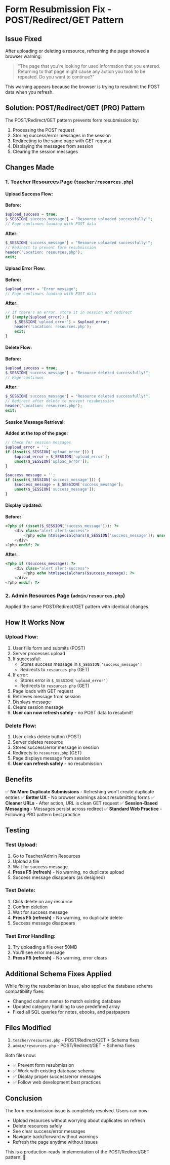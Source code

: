 # Form Resubmission Fix - POST/Redirect/GET Pattern

## Issue Fixed

After uploading or deleting a resource, refreshing the page showed a browser warning:

> "The page that you're looking for used information that you entered. Returning to that page might cause any action you took to be repeated. Do you want to continue?"

This warning appears because the browser is trying to resubmit the POST data when you refresh.

## Solution: POST/Redirect/GET (PRG) Pattern

The POST/Redirect/GET pattern prevents form resubmission by:

1. Processing the POST request
2. Storing success/error messages in the session
3. Redirecting to the same page with GET request
4. Displaying the messages from session
5. Clearing the session messages

## Changes Made

### 1. Teacher Resources Page (`teacher/resources.php`)

#### Upload Success Flow:

**Before:**

```php
$upload_success = true;
$_SESSION['success_message'] = "Resource uploaded successfully!";
// Page continues loading with POST data
```

**After:**

```php
$_SESSION['success_message'] = "Resource uploaded successfully!";
// Redirect to prevent form resubmission
header('Location: resources.php');
exit;
```

#### Upload Error Flow:

**Before:**

```php
$upload_error = "Error message";
// Page continues loading with POST data
```

**After:**

```php
// If there's an error, store it in session and redirect
if (!empty($upload_error)) {
    $_SESSION['upload_error'] = $upload_error;
    header('Location: resources.php');
    exit;
}
```

#### Delete Flow:

**Before:**

```php
$upload_success = true;
$_SESSION['success_message'] = "Resource deleted successfully!";
// Page continues
```

**After:**

```php
$_SESSION['success_message'] = "Resource deleted successfully!";
// Redirect after delete to prevent resubmission
header('Location: resources.php');
exit;
```

#### Session Message Retrieval:

**Added at the top of the page:**

```php
// Check for session messages
$upload_error = '';
if (isset($_SESSION['upload_error'])) {
    $upload_error = $_SESSION['upload_error'];
    unset($_SESSION['upload_error']);
}

$success_message = '';
if (isset($_SESSION['success_message'])) {
    $success_message = $_SESSION['success_message'];
    unset($_SESSION['success_message']);
}
```

#### Display Updated:

**Before:**

```php
<?php if (isset($_SESSION['success_message'])): ?>
    <div class="alert alert-success">
        <?php echo htmlspecialchars($_SESSION['success_message']); unset($_SESSION['success_message']); ?>
    </div>
<?php endif; ?>
```

**After:**

```php
<?php if ($success_message): ?>
    <div class="alert alert-success">
        <?php echo htmlspecialchars($success_message); ?>
    </div>
<?php endif; ?>
```

### 2. Admin Resources Page (`admin/resources.php`)

Applied the same POST/Redirect/GET pattern with identical changes.

## How It Works Now

### Upload Flow:

1. User fills form and submits (POST)
2. Server processes upload
3. If successful:
   - Stores success message in `$_SESSION['success_message']`
   - Redirects to `resources.php` (GET)
4. If error:
   - Stores error in `$_SESSION['upload_error']`
   - Redirects to `resources.php` (GET)
5. Page loads with GET request
6. Retrieves message from session
7. Displays message
8. Clears session message
9. **User can now refresh safely** - no POST data to resubmit!

### Delete Flow:

1. User clicks delete button (POST)
2. Server deletes resource
3. Stores success/error message in session
4. Redirects to `resources.php` (GET)
5. Page displays message from session
6. **User can refresh safely** - no resubmission

## Benefits

✅ **No More Duplicate Submissions** - Refreshing won't create duplicate entries
✅ **Better UX** - No browser warnings about resubmitting forms
✅ **Cleaner URLs** - After action, URL is clean GET request
✅ **Session-Based Messaging** - Messages persist across redirect
✅ **Standard Web Practice** - Following PRG pattern best practice

## Testing

### Test Upload:

1. Go to Teacher/Admin Resources
2. Upload a file
3. Wait for success message
4. **Press F5 (refresh)** - No warning, no duplicate upload
5. Success message disappears (as designed)

### Test Delete:

1. Click delete on any resource
2. Confirm deletion
3. Wait for success message
4. **Press F5 (refresh)** - No warning, no duplicate delete
5. Success message disappears

### Test Error Handling:

1. Try uploading a file over 50MB
2. You'll see error message
3. **Press F5 (refresh)** - No warning, error clears

## Additional Schema Fixes Applied

While fixing the resubmission issue, also applied the database schema compatibility fixes:

- Changed column names to match existing database
- Updated category handling to use predefined array
- Fixed all SQL queries for notes, ebooks, and pastpapers

## Files Modified

1. `teacher/resources.php` - POST/Redirect/GET + Schema fixes
2. `admin/resources.php` - POST/Redirect/GET + Schema fixes

Both files now:

- ✅ Prevent form resubmission
- ✅ Work with existing database schema
- ✅ Display proper success/error messages
- ✅ Follow web development best practices

## Conclusion

The form resubmission issue is completely resolved. Users can now:

- Upload resources without worrying about duplicates on refresh
- Delete resources safely
- See clear success/error messages
- Navigate back/forward without warnings
- Refresh the page anytime without issues

This is a production-ready implementation of the POST/Redirect/GET pattern! 🎉

